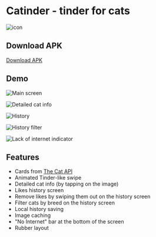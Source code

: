 # Catinder - tinder for cats

![icon](assets/icon.png)

## Download APK

[Download APK](https://github.com/iv4n-t3a/CaTinder/releases)

## Demo

![Main screen](assets/demo-main-screen.jpg)

![Detailed cat info](assets/demo-details-info.jpg)

![History](assets/demo-history.jpg)

![History filter](assets/demo-filter.jpg)

![Lack of internet indicator](assets/demo-no-internet.jpg)

## Features

- Cards from [The Cat API](thecatapi.com)
- Animated Tinder-like swipe
- Detailed cat info (by tapping on the image)
- Likes history screen
- Remove likes by swiping them out on the history screen
- Filter cats by breed on the history screen
- Local history saving
- Image caching
- "No Internet" bar at the bottom of the screen
- Rubber layout
